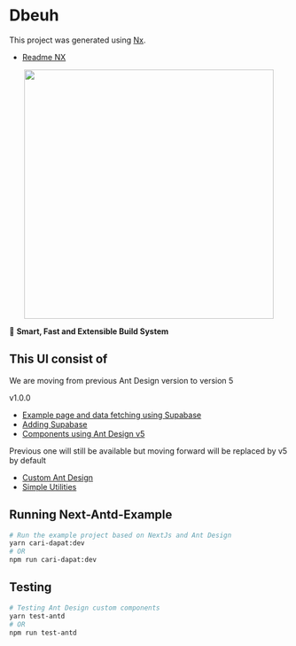 # Dbeuh

This project was generated using [Nx](https://nx.dev).

- [Readme NX](/README-NX.md)

<p style="text-align: center;"><img src="https://raw.githubusercontent.com/nrwl/nx/master/images/nx-logo.png" width="450"></p>

🔎 **Smart, Fast and Extensible Build System**

## This UI consist of

We are moving from previous Ant Design version to version 5

v1.0.0

- [Example page and data fetching using Supabase](/apps/next-antd-v5/README.md)
- [Adding Supabase](/libs/utils/README.md)
- [Components using Ant Design v5](/libs/antd-v5/README.md)

Previous one will still be available but moving forward will be replaced by v5 by default

- [Custom Ant Design](/libs/antd/README.md)
- [Simple Utilities](/libs/utils/README.md)

## Running Next-Antd-Example

```bash
# Run the example project based on NextJs and Ant Design
yarn cari-dapat:dev
# OR
npm run cari-dapat:dev
```

## Testing

```bash
# Testing Ant Design custom components
yarn test-antd
# OR
npm run test-antd
```
